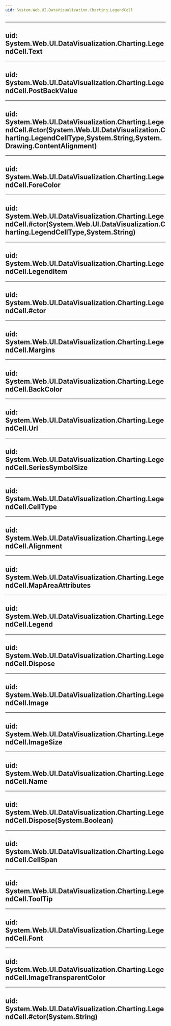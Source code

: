 ```yaml
---
uid: System.Web.UI.DataVisualization.Charting.LegendCell
---
```


---
uid: System.Web.UI.DataVisualization.Charting.LegendCell.Text
---

---
uid: System.Web.UI.DataVisualization.Charting.LegendCell.PostBackValue
---

---
uid: System.Web.UI.DataVisualization.Charting.LegendCell.#ctor(System.Web.UI.DataVisualization.Charting.LegendCellType,System.String,System.Drawing.ContentAlignment)
---

---
uid: System.Web.UI.DataVisualization.Charting.LegendCell.ForeColor
---

---
uid: System.Web.UI.DataVisualization.Charting.LegendCell.#ctor(System.Web.UI.DataVisualization.Charting.LegendCellType,System.String)
---

---
uid: System.Web.UI.DataVisualization.Charting.LegendCell.LegendItem
---

---
uid: System.Web.UI.DataVisualization.Charting.LegendCell.#ctor
---

---
uid: System.Web.UI.DataVisualization.Charting.LegendCell.Margins
---

---
uid: System.Web.UI.DataVisualization.Charting.LegendCell.BackColor
---

---
uid: System.Web.UI.DataVisualization.Charting.LegendCell.Url
---

---
uid: System.Web.UI.DataVisualization.Charting.LegendCell.SeriesSymbolSize
---

---
uid: System.Web.UI.DataVisualization.Charting.LegendCell.CellType
---

---
uid: System.Web.UI.DataVisualization.Charting.LegendCell.Alignment
---

---
uid: System.Web.UI.DataVisualization.Charting.LegendCell.MapAreaAttributes
---

---
uid: System.Web.UI.DataVisualization.Charting.LegendCell.Legend
---

---
uid: System.Web.UI.DataVisualization.Charting.LegendCell.Dispose
---

---
uid: System.Web.UI.DataVisualization.Charting.LegendCell.Image
---

---
uid: System.Web.UI.DataVisualization.Charting.LegendCell.ImageSize
---

---
uid: System.Web.UI.DataVisualization.Charting.LegendCell.Name
---

---
uid: System.Web.UI.DataVisualization.Charting.LegendCell.Dispose(System.Boolean)
---

---
uid: System.Web.UI.DataVisualization.Charting.LegendCell.CellSpan
---

---
uid: System.Web.UI.DataVisualization.Charting.LegendCell.ToolTip
---

---
uid: System.Web.UI.DataVisualization.Charting.LegendCell.Font
---

---
uid: System.Web.UI.DataVisualization.Charting.LegendCell.ImageTransparentColor
---

---
uid: System.Web.UI.DataVisualization.Charting.LegendCell.#ctor(System.String)
---
